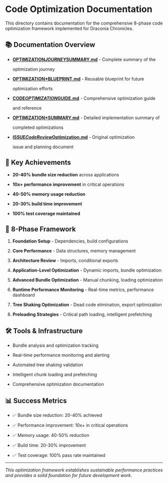 # Code Optimization Documentation

This directory contains documentation for the comprehensive 8-phase code optimization framework
implemented for Draconia Chronicles.

## 📚 Documentation Overview

- **[OPTIMIZATION*JOURNEY*SUMMARY.md](./OPTIMIZATION*JOURNEY*SUMMARY.md)** - Complete summary of the

  optimization journey

- **[OPTIMIZATION\*BLUEPRINT.md](./OPTIMIZATION*BLUEPRINT.md)** - Reusable blueprint for future

  optimization efforts

- **[CODE*OPTIMIZATION*GUIDE.md](./CODE*OPTIMIZATION*GUIDE.md)** - Comprehensive optimization guide

  and reference

- **[OPTIMIZATION\*SUMMARY.md](./OPTIMIZATION*SUMMARY.md)** - Detailed implementation summary of

  completed optimizations

- **[ISSUE*CodeReview*Optimization.md](./ISSUE*CodeReview*Optimization.md)** - Original optimization

  issue and planning document

## 🎯 Key Achievements

- **20-40% bundle size reduction** across applications

- **10x+ performance improvement** in critical operations

- **40-50% memory usage reduction**

- **20-30% build time improvement**

- **100% test coverage maintained**

## 🚀 8-Phase Framework

1. **Foundation Setup** - Dependencies, build configurations

1. **Core Performance** - Data structures, memory management

1. **Architecture Review** - Imports, conditional exports

1. **Application-Level Optimization** - Dynamic imports, bundle optimization

1. **Advanced Bundle Optimization** - Manual chunking, loading optimization

1. **Runtime Performance Monitoring** - Real-time metrics, performance dashboard

1. **Tree Shaking Optimization** - Dead code elimination, export optimization

1. **Preloading Strategies** - Critical path loading, intelligent prefetching

## 🛠️ Tools & Infrastructure

- Bundle analysis and optimization tracking

- Real-time performance monitoring and alerting

- Automated tree shaking validation

- Intelligent chunk loading and prefetching

- Comprehensive optimization documentation

## 📊 Success Metrics

- ✅ Bundle size reduction: 20-40% achieved

- ✅ Performance improvement: 10x+ in critical operations

- ✅ Memory usage: 40-50% reduction

- ✅ Build time: 20-30% improvement

- ✅ Test coverage: 100% pass rate maintained

---

*This optimization framework establishes sustainable performance practices and provides a solid
foundation for future development work.*
